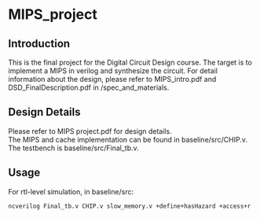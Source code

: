 # MIPS_project   
## Introduction   
This is the final project for the Digital Circuit Design course. The target is to implement a MIPS in verilog and synthesize the circuit. For detail information about the design, please refer to MIPS_intro.pdf and DSD_FinalDescription.pdf in /spec_and_materials.
## Design Details
Please refer to MIPS project.pdf for design details.  
The MIPS and cache implementation can be found in baseline/src/CHIP.v.  
The testbench is baseline/src/Final_tb.v.  

## Usage
For rtl-level simulation, in baseline/src:   
```
ncverilog Final_tb.v CHIP.v slow_memory.v +define+hasHazard +access+r
```   
